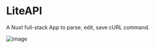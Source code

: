 # LiteAPI

A Nuxt full-stack App to parse, edit, save cURL command.

![image](https://github.com/FinleyGe/liteapi/assets/32237950/344c11e9-ada0-4798-8295-54f0c015d4ba)
